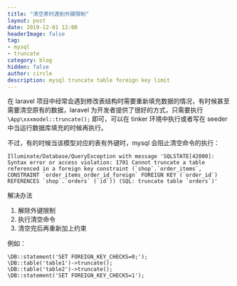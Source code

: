 ```yaml
---
title: "清空表时遇到外键限制"
layout: post
date: 2019-12-01 12:00
headerImage: false
tag:
- mysql
- truncate
category: blog
hidden: false
author: circle
description: mysql truncate table foreign key limit
---
```

在 laravel 项目中经常会遇到修改表结构时需要重新填充数据的情况，有时候甚至需要清空原有的数据，laravel 为开发者提供了很好的方式，只需要执行 `\App\xxxmodel::truncate();` 即可，可以在 tinker 环境中执行或者写在 seeder 中当运行数据库填充的时候再执行。

不过，有的时候当该模型对应的表有外键时，mysql 会阻止清空命令的执行：

```
Illuminate/Database/QueryException with message 'SQLSTATE[42000]: Syntax error or access violation: 1701 Cannot truncate a table referenced in a foreign key constraint (`shop`.`order_items`, CONSTRAINT `order_items_order_id_foreign` FOREIGN KEY (`order_id`) REFERENCES `shop`.`orders` (`id`)) (SQL: truncate table `orders`)'
```
解决办法
1. 解除外键限制
2. 执行清空命令
3. 清空完后再重新加上约束

例如：
```
\DB::statement('SET FOREIGN_KEY_CHECKS=0;');
\DB::table('table1')->truncate();
\DB::table('table2')->truncate();
\DB::statement('SET FOREIGN_KEY_CHECKS=1');
```